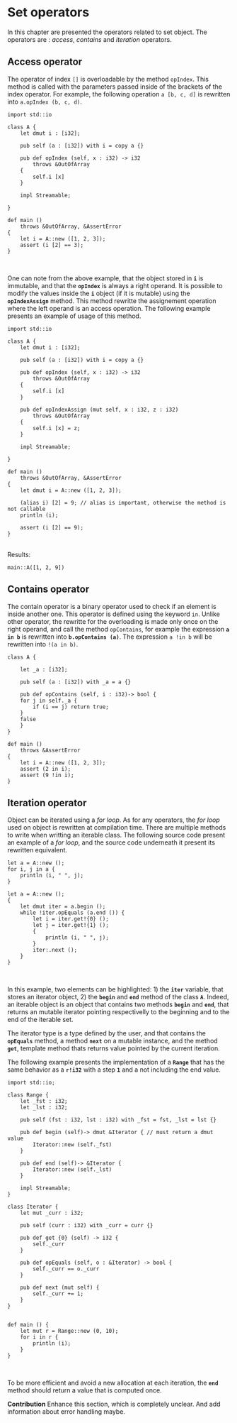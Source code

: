 # Set operators

In this chapter are presented the operators related to set object. The
operators are : *access*, *contains* and *iteration* operators.

## Access operator

The operator of index `[]` is overloadable by the method
`opIndex`. This method is called with the parameters passed inside of
the brackets of the index operator. For example, the following
operation `a [b, c, d]` is rewritten into `a.opIndex (b, c, d)`.

```ymir 
import std::io

class A {
    let dmut i : [i32];
    
    pub self (a : [i32]) with i = copy a {}
    
    pub def opIndex (self, x : i32) -> i32 
		throws &OutOfArray
	{
		self.i [x]
	}

    impl Streamable;
    
}

def main () 
    throws &OutOfArray, &AssertError
{
    let i = A::new ([1, 2, 3]);
    assert (i [2] == 3);
}
```

<br> 

One can note from the above example, that the object stored in **`i`**
is immutable, and that the **`opIndex`** is always a right operand. It
is possible to modify the values inside the **`i`** object (if it is
mutable) using the **`opIndexAssign`** method. This method rewritte
the assignement operation where the left operand is an access
operation. The following example presents an example of usage of this
method.

```ymir
import std::io

class A {
    let dmut i : [i32];
    
    pub self (a : [i32]) with i = copy a {}
    
    pub def opIndex (self, x : i32) -> i32 
		throws &OutOfArray
    {
		self.i [x]
    }

    pub def opIndexAssign (mut self, x : i32, z : i32)
        throws &OutOfArray
    {
        self.i [x] = z;
    }

    impl Streamable;
    
}

def main () 
    throws &OutOfArray, &AssertError
{
    let dmut i = A::new ([1, 2, 3]);

    (alias i) [2] = 9; // alias is important, otherwise the method is not callable
    println (i);
    
    assert (i [2] == 9);
}
```

<br>
Results: 

```
main::A([1, 2, 9])
```

## Contains operator

The contain operator is a binary operator used to check if an element
is inside another one. This operator is defined using the keyword
`in`. Unlike other operator, the rewritte for the overloading is made
only once on the right operand, and call the method `opContains`, for
example the expression **`a in b`** is rewritten into **`b.opContains
(a)`**. The expression `a !in b` will be rewritten into `!(a in b)`.

```ymir
class A {
    
    let _a : [i32];
    
    pub self (a : [i32]) with _a = a {}
    
    pub def opContains (self, i : i32)-> bool {
	for j in self._a {
	    if (i == j) return true;
	}
	false
    }	
}

def main () 
    throws &AssertError
{
    let i = A::new ([1, 2, 3]);
    assert (2 in i);
    assert (9 !in i);
}
```

## Iteration operator

Object can be iterated using a *for loop*. As for any operators, the
*for loop* used on object is rewritten at compilation time. There are
multiple methods to write when writting an iterable class. The
following source code present an example of a *for loop*, and the
source code underneath it present its rewritten equivalent.

```ymir
let a = A::new ();
for i, j in a {
	println (i, " ", j);
}
```


```ymir
let a = A::new ();
{
	let dmut iter = a.begin ();
	while !iter.opEquals (a.end ()) {
		let i = iter.get!{0} ();
		let j = iter.get!{1} ();
		{
			println (i, " ", j);
		}
		iter:.next ();
	}
}
```

<br>

In this example, two elements can be highlighted: 1) the **`iter`**
variable, that stores an iterator object, 2) the **`begin`** and
**`end`** method of the class **`A`**. Indeed, an iterable object is
an object that contains two methods **`begin`** and **`end`**, that
returns an mutable iterator pointing respectivelly to the beginning
and to the end of the iterable set.

The iterator type is a type defined by the user, and that contains the
**`opEquals`** method, a method **`next`** on a mutable instance, and
the method **`get`**, template method thats returns value pointed by
the current iteration.

The following example presents the implementation of a **`Range`**
that has the same behavior as a **`r!i32`** with a step **`1`** and a
not including the end value.

```ymir
import std::io;

class Range {
    let _fst : i32;
    let _lst : i32;
    
    pub self (fst : i32, lst : i32) with _fst = fst, _lst = lst {}
    
    pub def begin (self)-> dmut &Iterator { // must return a dmut value
		Iterator::new (self._fst)
    }
    
    pub def end (self)-> &Iterator {
		Iterator::new (self._lst)
    }
    
    impl Streamable;
}

class Iterator {
    let mut _curr : i32;
    
    pub self (curr : i32) with _curr = curr {}
    
    pub def get {0} (self) -> i32 {
		self._curr
    }
    
    pub def opEquals (self, o : &Iterator) -> bool {
		self._curr == o._curr
    }

    pub def next (mut self) {
        self._curr += 1;
    }
}


def main () {
    let mut r = Range::new (0, 10);
    for i in r {
		println (i);
    }
}
```

<br>

To be more efficient and avoid a new allocation at each iteration, the
**`end`** method should return a value that is computed once.

**Contribution** Enhance this section, which is completely
unclear. And add information about error handling maybe.
